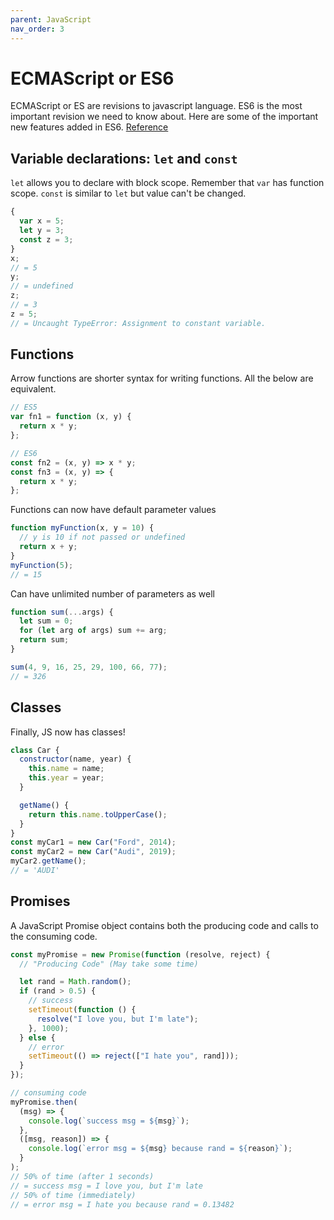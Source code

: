 ```yaml
---
parent: JavaScript
nav_order: 3
---
```


# ECMAScript or ES6

ECMAScript or ES are revisions to javascript language. ES6 is the most important revision we need to know about. Here are some of the important new features added in ES6. [Reference](https://www.w3schools.com/js/js_es6.asp)

## Variable declarations: `let` and `const`

`let` allows you to declare with block scope. Remember that `var` has function scope. `const` is similar to `let` but value can't be changed.

```js
{
  var x = 5;
  let y = 3;
  const z = 3;
}
x;
// = 5
y;
// = undefined
z;
// = 3
z = 5;
// = Uncaught TypeError: Assignment to constant variable.
```

## Functions

Arrow functions are shorter syntax for writing functions. All the below are equivalent.

```js
// ES5
var fn1 = function (x, y) {
  return x * y;
};

// ES6
const fn2 = (x, y) => x * y;
const fn3 = (x, y) => {
  return x * y;
};
```

Functions can now have default parameter values

```js
function myFunction(x, y = 10) {
  // y is 10 if not passed or undefined
  return x + y;
}
myFunction(5);
// = 15
```

Can have unlimited number of parameters as well

```js
function sum(...args) {
  let sum = 0;
  for (let arg of args) sum += arg;
  return sum;
}

sum(4, 9, 16, 25, 29, 100, 66, 77);
// = 326
```

## Classes

Finally, JS now has classes!

```js
class Car {
  constructor(name, year) {
    this.name = name;
    this.year = year;
  }

  getName() {
    return this.name.toUpperCase();
  }
}
const myCar1 = new Car("Ford", 2014);
const myCar2 = new Car("Audi", 2019);
myCar2.getName();
// = 'AUDI'
```

## Promises

A JavaScript Promise object contains both the producing code and calls to the consuming code.

```js
const myPromise = new Promise(function (resolve, reject) {
  // "Producing Code" (May take some time)

  let rand = Math.random();
  if (rand > 0.5) {
    // success
    setTimeout(function () {
      resolve("I love you, but I'm late");
    }, 1000);
  } else {
    // error
    setTimeout(() => reject(["I hate you", rand]));
  }
});

// consuming code
myPromise.then(
  (msg) => {
    console.log(`success msg = ${msg}`);
  },
  ([msg, reason]) => {
    console.log(`error msg = ${msg} because rand = ${reason}`);
  }
);
// 50% of time (after 1 seconds)
// = success msg = I love you, but I'm late
// 50% of time (immediately)
// = error msg = I hate you because rand = 0.13482
```

